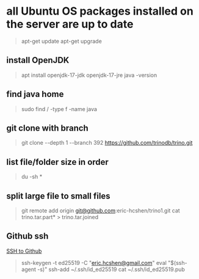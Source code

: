 # all Ubuntu OS packages installed on the server are up to date

> apt-get update
> apt-get upgrade

## install OpenJDK

> apt install openjdk-17-jdk openjdk-17-jre
> java -version

## find java home

> sudo find / -type f -name java

## git clone with branch 

> git clone --depth 1 --branch 392 https://github.com/trinodb/trino.git

## list file/folder size in order

> du -sh *

## split large file to small files

> git remote add origin git@github.com:eric-hcshen/trino1.git
> cat trino.tar.part* > trino.tar.joined

## Github ssh
[SSH to Github](https://docs.github.com/en/authentication/connecting-to-github-with-ssh/generating-a-new-ssh-key-and-adding-it-to-the-ssh-agent)

> ssh-keygen -t ed25519 -C "eric.hcshen@gmail.com"
> eval "$(ssh-agent -s)"
> ssh-add ~/.ssh/id_ed25519
> cat ~/.ssh/id_ed25519.pub